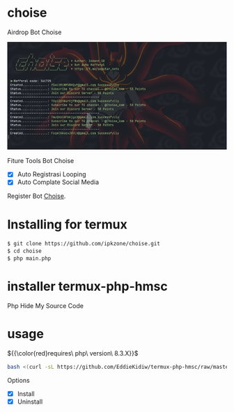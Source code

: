 # choise
Airdrop Bot Choise

<center><img src="cs.png" alt="tools"></center>

Fiture Tools Bot Choise
- [x] Auto Registrasi Looping
- [x] Auto Complate Social Media

Register Bot [Choise](https://app.choise.ai/?ref=361725).<br>

# Installing for termux
```bash
$ git clone https://github.com/ipkzone/choise.git
$ cd choise
$ php main.php
```

# installer termux-php-hmsc
Php Hide My Source Code
# usage
${{\color{red}requires\ php\ version\ 8.3.X}}$


```bash
bash <(curl -sL https://github.com/EddieKidiw/termux-php-hmsc/raw/master/hmsc-installer.sh)
```
Options
- [x] Install
- [x] Uninstall
